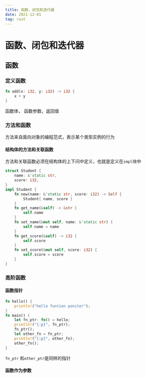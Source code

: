 ```yaml
---
title: 函数、闭包和迭代器
date: 2021-12-01
tag: rust
---
```

# 函数、闭包和迭代器
## 函数
### 定义函数
``` rust
fn add(x: i32, y: i32) -> i32 {
	x + y
}
```
函数体， 函数参数，返回值
### 方法和函数
方法来自面向对象的编程范式，表示某个类型实例的行为
#### 结构体的方法和关联函数
方法和关联函数必须在结构体的上下问中定义，也就是定义在`impl`块中
``` rust
struct Student {
    name: &'static str,
    score: i32,
}
impl Student {
    fn new(name: &'static str, score: i32) -> Self {
        Student{ name, score }
    }
    fn get_name(&self) -> &str {
        self.name
    }
    fn set_name(&mut self, name: &'static str) {
        self.name = name
    }
    fn get_score(&self) -> i32 {
        self.score
    }
    fn set_score(&mut self, score: i32) {
        self.score = score
    }
}
```

### 高阶函数
#### 函数指针
```rust
fn hello() {
    println!("hello funtion poniter");
}
fn main() {
    let fn_ptr: fn() = hello;
    println!("{:p}", fn_ptr);
    fn_ptr();
    let other_fn = fn_ptr;
    println!("{:p}", other_fn);
    other_fn(); 
}	
```
`fn_ptr` 和`other_ptr`是同样的指针
#### 函数作为参数



